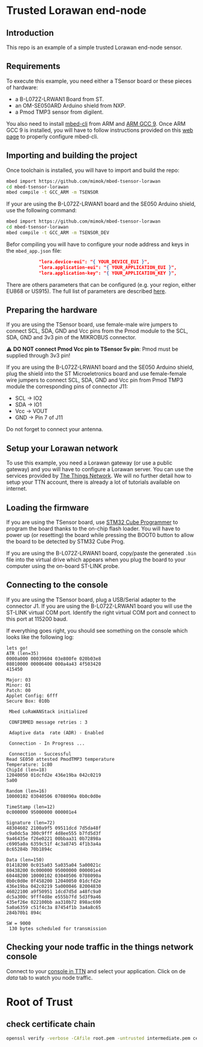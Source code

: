 # Trusted Lorawan end-node

## Introduction

This repo is an example of a simple trusted Lorawan end-node sensor.
 
## Requirements

To execute this example, you need either a TSensor board or these pieces of hardware:

- a B-L072Z-LRWAN1 Board from ST.
- an OM-SE050ARD Arduino shield from NXP.
- a Pmod TMP3 sensor from digilent.

You also need to install [mbed-cli](https://os.mbed.com/docs/mbed-os/v5.15/tools/developing-mbed-cli.html) from ARM
and [ARM GCC 9](https://developer.arm.com/tools-and-software/open-source-software/developer-tools/gnu-toolchain/gnu-rm).
Once ARM GCC 9 is installed, you will have to follow instructions provided on this [web page](https://os.mbed.com/docs/mbed-os/v5.15/tools/manual-installation.html)
to properly configure mbed-cli.

## Importing and building the project

Once toolchain is installed, you will have to import and build the repo:
```bash
mbed import https://github.com/mimok/mbed-tsensor-lorawan
cd mbed-tsensor-lorawan
mbed compile -t GCC_ARM -m TSENSOR
```
If your are using the B-L072Z-LRWAN1 board and the SE050 Arduino shield, use the following command:
```bash
mbed import https://github.com/mimok/mbed-tsensor-lorawan
cd mbed-tsensor-lorawan
mbed compile -t GCC_ARM -m TSENSOR_DEV
```

Befor compiling you will have to configure your node address and keys in the `mbed_app.json` file:
```json
			"lora.device-eui": "{ YOUR_DEVICE_EUI }",
			"lora.application-eui": "{ YOUR_APPLICATION_EUI }",
			"lora.application-key": "{ YOUR_APPLICATION_KEY }",
```
There are others parameters that can be configured (e.g. your region, either EU868 or US915).
The full list of parameters are described [here](https://os.mbed.com/teams/mbed-os-examples/code/mbed-os-example-lorawan/).

## Preparing the hardware

If you are using the TSensor board, use female-male wire jumpers to connect SCL, SDA, GND and Vcc pins
from the Pmod module to the SCL, SDA, GND and 3v3 pin of the MIKROBUS connector.

:warning: **DO NOT connect Pmod Vcc pin to TSensor 5v pin**: Pmod must be supplied through 3v3 pin!

If you are using the B-L072Z-LRWAN1 board and the SE050 Arduino shield, plug the shield into the ST Microeletronics board
and use female-female wire jumpers to connect SCL, SDA, GND and Vcc pin from Pmod TMP3 module the corresponding pins 
of connector J11:
- SCL -> IO2
- SDA -> IO1
- Vcc -> VOUT
- GND -> Pin 7 of J11

Do not forget to connect your antenna.

## Setup your Lorawan network

To use this example, you need a Lorawan gateway (or use a public gateway) and you will have to
configure a Lorawan server. You can use the services provided by [The Things Network](https://www.thethingsnetwork.org/).
We will no further detail how to setup your TTN account, there is already a lot of tutorials available on internet.

## Loading the firmware

If you are using the TSensor board, use [STM32 Cube Programmer](https://www.st.com/en/development-tools/stm32cubeprog.html) to program the board thanks to the on-chip flash loader.
You will have to power up (or resetting) the board while pressing the BOOT0 button to allow the board to be detected by STM32 Cube Prog.

If you are using the B-L072Z-LRWAN1 board, copy/paste the generated `.bin` file into the virtual 
drive which appears when you plug the board to your computer using the on-board ST-LINK probe.

## Connecting to the console

If you are using the TSensor board, plug a USB/Serial adapter to the connector J1. If you are using the B-L072Z-LRWAN1 board you will use the ST-LINK virtual COM port.
Identify the right virtual COM port and connect to this port at 115200 baud.

If everything goes right, you should see something on the console which looks like the following log:
```
lets go!
ATR (len=35)
0000a000 00039604 03e800fe 020b03e8
08010000 00006400 000a4a43 4f503420
415450

Major: 03
Minor: 01
Patch: 00
Applet Config: 6fff
Secure Box: 010b

 Mbed LoRaWANStack initialized

 CONFIRMED message retries : 3

 Adaptive data  rate (ADR) - Enabled

 Connection - In Progress ...

 Connection - Successful
Read SE050 attested PmodTMP3 temperature
Temperature: 1c80
ChipId (len=18)
12040050 01dcfd2e 436e19ba 042c0219
5a00

Random (len=16)
10000102 03040506 0708090a 0b0c0d0e

TimeStamp (len=12)
0c000000 95000000 000001e4

Signature (len=72)
48304602 2100a9f5 09511dcd 7d5da48f
c9a0dc5a 300c9fff 4d8ee555 b7fd5d3f
9a46435e f26e0221 00bbaa31 0b72898a
c6905a0a 6359c51f 4c3a8745 4f1b3a4a
8c65284b 70b1894c

Data (len=150)
01418200 0c015a03 5a035a04 5a00021c
80438200 0c000000 95000000 000001e4
60448200 10000102 03040506 0708090a
0b0c0d0e 0f458200 12040050 01dcfd2e
436e19ba 042c0219 5a000046 82004830
46022100 a9f50951 1dcd7d5d a48fc9a0
dc5a300c 9fff4d8e e555b7fd 5d3f9a46
435ef26e 022100bb aa310b72 898ac690
5a0a6359 c51f4c3a 87454f1b 3a4a8c65
284b70b1 894c

SW = 9000
 130 bytes scheduled for transmission
```

## Checking your node traffic in the things network console

Connect to your [console in TTN](https://console.thethingsnetwork.org/applications) and select your application.
Click on de *data* tab to watch you node traffic.

# Root of Trust

## check certificate chain
```bash
openssl verify -verbose -CAfile root.pem -untrusted intermediate.pem certificate.pem
```